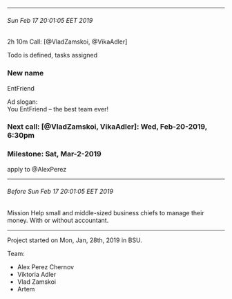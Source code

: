 


----

###### Sun Feb 17 20:01:05 EET 2019
2h 10m Call: [@VladZamskoi, @VikaAdler]  

Todo is defined, tasks assigned  

### New name  
EntFriend

Ad slogan:  
You EntFriend – the best team ever!  

### Next call: [@VladZamskoi, VikaAdler]: Wed, Feb-20-2019, 6:30pm  

### Milestone: Sat, Mar-2-2019  
  apply to @AlexPerez

----

###### Before Sun Feb 17 20:01:05 EET 2019

Mission
Help small and middle-sized business chiefs to manage their money. With or without accountant.  

---

Project started on Mon, Jan, 28th, 2019 in BSU.

Team:  
* Alex Perez Chernov
* Viktoria Adler
* Vlad Zamskoi
* Artem 

